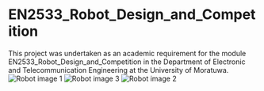 # EN2533_Robot_Design_and_Competition
This project was undertaken as an academic requirement for the module EN2533_Robot_Design_and_Competition in the Department of Electronic and Telecommunication Engineering at the University of Moratuwa.
![Robot image 1](https://github.com/user-attachments/assets/dd4172b5-6f50-41de-97b3-a1e12c795a44)
![Robot image 3](https://github.com/user-attachments/assets/bf5d6f20-1c06-4568-90c3-5d3d12b0a92c)
![Robot image 2](https://github.com/user-attachments/assets/6219d883-9c2e-49b0-8ae0-dac89dee82b2)
